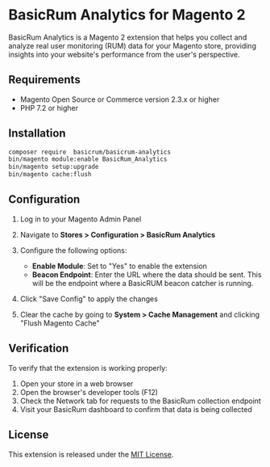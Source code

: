 # BasicRum Analytics for Magento 2

BasicRum Analytics is a Magento 2 extension that helps you collect and analyze real user monitoring (RUM) data for your Magento store, providing insights into your website's performance from the user's perspective.

## Requirements

- Magento Open Source or Commerce version 2.3.x or higher
- PHP 7.2 or higher

## Installation

```sh
composer require  basicrum/basicrum-analytics
bin/magento module:enable BasicRum_Analytics
bin/magento setup:upgrade
bin/magento cache:flush
```

## Configuration

1. Log in to your Magento Admin Panel
2. Navigate to **Stores > Configuration > BasicRum Analytics**
3. Configure the following options:
   - **Enable Module**: Set to "Yes" to enable the extension
   - **Beacon Endpoint**: Enter the URL where the data should be sent. This will be the endpoint where a BasicRUM beacon catcher is running.

4. Click "Save Config" to apply the changes
5. Clear the cache by going to **System > Cache Management** and clicking "Flush Magento Cache"

## Verification

To verify that the extension is working properly:

1. Open your store in a web browser
2. Open the browser's developer tools (F12)
3. Check the Network tab for requests to the BasicRum collection endpoint
4. Visit your BasicRum dashboard to confirm that data is being collected


## License

This extension is released under the [MIT License](LICENSE).
